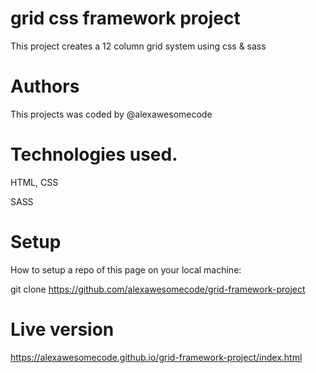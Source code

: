 # grid css framework project

This project creates a 12 column grid system using css & sass

# Authors

This projects was coded by @alexawesomecode

# Technologies used.

HTML, CSS

SASS

# Setup

How to setup a repo of this page on your local machine:

git clone https://github.com/alexawesomecode/grid-framework-project

# Live version 

https://alexawesomecode.github.io/grid-framework-project/index.html